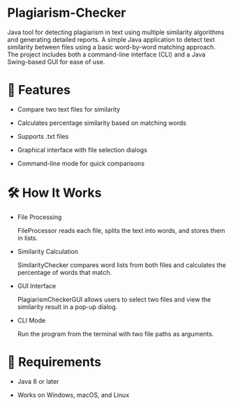 # Plagiarism-Checker
Java tool for detecting plagiarism in text using multiple similarity algorithms and generating detailed reports.
A simple Java application to detect text similarity between files using a basic word-by-word matching approach. The project includes both a command-line interface (CLI) and a Java Swing-based GUI for ease of use.

# 📌 Features

- Compare two text files for similarity

- Calculates percentage similarity based on matching words

- Supports .txt files

- Graphical interface with file selection dialogs

- Command-line mode for quick comparisons

# 🛠️ How It Works

- File Processing
  
  FileProcessor reads each file, splits the text into words, and stores them in lists.

- Similarity Calculation
  
  SimilarityChecker compares word lists from both files and calculates the percentage of words that match.

- GUI Interface
  
  PlagiarismCheckerGUI allows users to select two files and view the similarity result in a pop-up dialog.

- CLI Mode
  
  Run the program from the terminal with two file paths as arguments.

# 📌 Requirements

- Java 8 or later

- Works on Windows, macOS, and Linux
